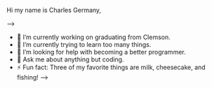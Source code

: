 
Hi my name is Charles Germany,

-->
- 🔭 I’m currently working on graduating from Clemson.
- 🌱 I’m currently trying to learn too many things.
- 🤔 I’m looking for help with becoming a better programmer.
- 💬 Ask me about anything but coding.
- ⚡ Fun fact: Three of my favorite things are milk, cheesecake, and fishing!
-->
